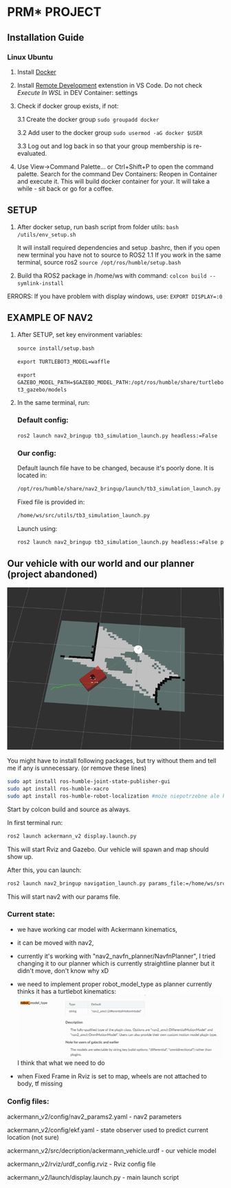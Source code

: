 # PRM* PROJECT

## Installation Guide

### Linux Ubuntu

1. Install [Docker](https://docs.docker.com/engine/install/ubuntu/)

2. Install [Remote Development](https://marketplace.visualstudio.com/items?itemName=ms-vscode-remote.vscode-remote-extensionpack) extenstion in VS Code. Do not check *Execute In WSL* in DEV Container: settings

3. Check if docker group exists, if not: 

    3.1 Create the docker group
        `sudo groupadd docker`

    3.2 Add user to the docker group
        `sudo usermod -aG docker $USER`

    3.3 Log out and log back in so that your group membership is re-evaluated.

4. Use View->Command Palette... or Ctrl+Shift+P to open the command palette. Search for the command Dev Containers: Reopen in Container and execute it. This will build docker container for your. It will take a while - sit back or go for a coffee.

## SETUP

1. After docker setup, run bash script from folder utils:
    `bash /utils/env_setup.sh`
    
    It will install required dependencies and setup .bashrc, then if you open new terminal you have not to source to ROS2
    1.1 If you work in the same terminal, source ros2
        `source /opt/ros/humble/setup.bash`

2. Build tha ROS2 package in /home/ws with command:
    `colcon build --symlink-install`

ERRORS:
    If you have problem with display windows, use:
    `EXPORT DISPLAY=:0`

## EXAMPLE OF NAV2

1. After SETUP, set key environment variables:

    `source install/setup.bash`
    
    `export TURTLEBOT3_MODEL=waffle`

    `export GAZEBO_MODEL_PATH=$GAZEBO_MODEL_PATH:/opt/ros/humble/share/turtlebot3_gazebo/models`

2. In the same terminal, run:

    ### Default config:

    `ros2 launch nav2_bringup tb3_simulation_launch.py headless:=False`

    ### Our config:

    Default launch file have to be changed, because it's poorly done. It is located in:
    ```bash
    /opt/ros/humble/share/nav2_bringup/launch/tb3_simulation_launch.py
    ```
    Fixed file is provided in: 
    ```bash
    /home/ws/src/utils/tb3_simulation_launch.py
    ```
    
    Launch using:
    ```bash
    ros2 launch nav2_bringup tb3_simulation_launch.py headless:=False params_file:=prm_star/config/nav2_params.yaml robot_sdf:=/home/ws/src/ackermann_v2/src/description/ackermann_vehicle.urdf
    ```


## Our vehicle with our world and our planner (project abandoned)

![alt text](img/image.png)

You might have to install following packages, but try without them and tell me if any is unnecessary. (or remove these lines)

```bash
sudo apt install ros-humble-joint-state-publisher-gui
sudo apt install ros-humble-xacro
sudo apt install ros-humble-robot-localization #może niepotrzebne ale kto wie
```

Start by colcon build and source as always.

In first terminal run:

```bash
ros2 launch ackermann_v2 display.launch.py
```

This will start Rviz and Gazebo. Our vehicle will spawn and map should show up.

After this, you can launch:
```bash
ros2 launch nav2_bringup navigation_launch.py params_file:=/home/ws/src/ackermann_v2/config/nav2_params2.yaml
```

This will start nav2 with our params file.

### Current state:

- we have working car model with Ackermann kinematics,

- it can be moved with nav2,

- currently it's working with "nav2_navfn_planner/NavfnPlanner", I tried changing it to our planner which is currently straightline planner but it didn't move, don't know why xD

- we need to implement proper robot_model_type as planner currently thinks it has a turtlebot kinematics:
![alt text](img/image-1.png)
I think that what we need to do

- when Fixed Frame in Rviz is set to map, wheels are not attached to body, tf missing

### Config files:

ackermann_v2/config/nav2_params2.yaml - nav2 parameters

ackermann_v2/config/ekf.yaml - state observer used to predict current location (not sure)

ackermann_v2/src/decription/ackermann_vehicle.urdf - our vehicle model

ackermann_v2/rviz/urdf_config.rviz - Rviz config file

ackermann_v2/launch/display.launch.py - main launch script 
